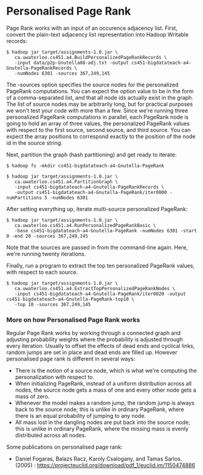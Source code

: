 # Personalised Page Rank

Page Rank works with an input of an occurence adjacency list. First, convert the plain-text adjacency list representation into Hadoop Writable records:

```
$ hadoop jar target/assignments-1.0.jar \
   ca.uwaterloo.cs451.a4.BuildPersonalizedPageRankRecords \
   -input data/p2p-Gnutella08-adj.txt -output cs451-bigdatateach-a4-Gnutella-PageRankRecords \
   -numNodes 6301 -sources 367,249,145
```
The -sources option specifies the source nodes for the personalized PageRank computations. You can expect the option value to be in the form of a comma-separated list, and that all node ids actually exist in the graph. The list of source nodes may be arbitrarily long, but for practical purposes we won't test your code with more than a few.
Since we're running three personalized PageRank computations in parallel, each PageRank node is going to hold an array of three values, the personalized PageRank values with respect to the first source, second source, and third source. You can expect the array positions to correspond exactly to the position of the node id in the source string.

Next, partition the graph (hash partitioning) and get ready to iterate:

```
$ hadoop fs -mkdir cs451-bigdatateach-a4-Gnutella-PageRank

$ hadoop jar target/assignments-1.0.jar \
   ca.uwaterloo.cs451.a4.PartitionGraph \
   -input cs451-bigdatateach-a4-Gnutella-PageRankRecords \
   -output cs451-bigdatateach-a4-Gnutella-PageRank/iter0000 -numPartitions 5 -numNodes 6301
```

After setting everything up, iterate multi-source personalized PageRank:

```
$ hadoop jar target/assignments-1.0.jar \
   ca.uwaterloo.cs451.a4.RunPersonalizedPageRankBasic \
   -base cs451-bigdatateach-a4-Gnutella-PageRank -numNodes 6301 -start 0 -end 20 -sources 367,249,145
```

Note that the sources are passed in from the command-line again. Here, we're running twenty iterations.

Finally, run a program to extract the top ten personalized PageRank values, with respect to each source.

```
$ hadoop jar target/assignments-1.0.jar \
   ca.uwaterloo.cs451.a4.ExtractTopPersonalizedPageRankNodes \
   -input cs451-bigdatateach-a4-Gnutella-PageRank/iter0020 -output cs451-bigdatateach-a4-Gnutella-PageRank-top10 \
   -top 10 -sources 367,249,145
```


### More on how Personalised Page Rank works

Regular Page Rank works by working through a connected graph and adjusting probability weights where the probability is adjusted through every iteration.
Usually to offset the effects of dead ends and cyclical links, random jumps are set in place and dead ends are filled up. However personalised page rank is different in several ways:
- There is the notion of a source node, which is what we're computing the personalization with respect to.
- When initializing PageRank, instead of a uniform distribution across all nodes, the source node gets a mass of one and every other node gets a mass of zero.
- Whenever the model makes a random jump, the random jump is always back to the source node; this is unlike in ordinary PageRank, where there is an equal probability of jumping to any node.
- All mass lost in the dangling nodes are put back into the source node; this is unlike in ordinary PageRank, where the missing mass is evenly distributed across all nodes.

Some publications on personalised page rank: 
 - Daniel Fogaras, Balazs Racz, Karoly Csalogany, and Tamas Sarlos. (2005) : https://projecteuclid.org/download/pdf_1/euclid.im/1150474886
